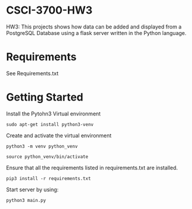 # CSCI-3700-HW3
HW3: This projects shows how data can be added and displayed from a PostgreSQL Database using a flask server written in the Python language.

# Requirements
See Requirements.txt

# Getting Started

Install the Pytohn3 Virtual environment

``sudo apt-get install python3-venv``

Create and activate the virtual environment

``python3 -m venv python_venv``

``source python_venv/bin/activate``

Ensure that all the requirements listed in requirements.txt are installed.

``pip3 install -r requirements.txt``

Start server by using:

``python3 main.py``
